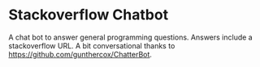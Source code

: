 # Stackoverflow Chatbot
A chat bot to answer general programming questions. Answers include a stackoverflow URL. A bit conversational thanks to https://github.com/gunthercox/ChatterBot.
